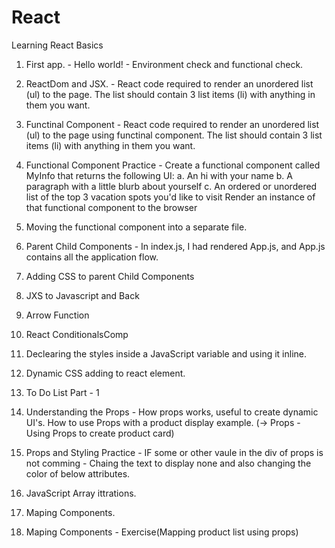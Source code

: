 # React
Learning React Basics


1) First app.  -  Hello world! - Environment check and functional check.


2) ReactDom and JSX. - React code required to render an unordered list (ul) to the page. The list should contain 3 list items (li) with anything in them you want.


3) Functinal Component - React code required to render an unordered list (ul) to the page using functinal component. The list should contain 3 list items (li) with anything in them you want.

4) Functional Component Practice - Create a functional component called MyInfo that returns the following UI:
  a. An hi with your name
  b. A paragraph with a little blurb about yourself 
  c. An ordered or unordered list of the top 3 vacation spots you'd like to visit
  Render an instance of that functional component to the browser
  
5) Moving the functional component into a separate file.

6) Parent Child Components - In index.js, I had rendered App.js, and App.js contains all the application flow.

7) Adding CSS to parent Child Components

8) JXS to Javascript and Back

9) Arrow Function

10) React ConditionalsComp

11) Declearing the styles inside a JavaScript variable and using it inline.

12) Dynamic CSS adding to react element.

13) To Do List Part - 1 

14) Understanding the Props - How props works, useful to create dynamic UI's. How to use Props with a product display example. (-> Props - Using Props to create product card)

15) Props and Styling Practice - IF some or other vaule in the div of props is not comming - Chaing the text to display none and also changing the color of below attributes.

16) JavaScript Array ittrations. 

17) Maping Components.

18) Maping Components - Exercise(Mapping product list using props)
